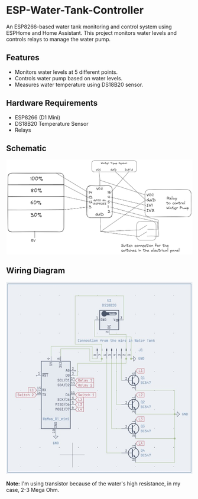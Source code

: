 # ESP-Water-Tank-Controller 

An ESP8266-based water tank monitoring and control system using ESPHome and Home Assistant. This project monitors water levels and controls relays to manage the water pump.

## Features
* Monitors water levels at 5 different points.
* Controls water pump based on water levels.
* Measures water temperature using DS18B20 sensor.
## Hardware Requirements
* ESP8266 (D1 Mini)
* DS18B20 Temperature Sensor
* Relays

## Schematic
![Schematic](https://github.com/xicor22/ESP-Water-Tank-Controller/blob/main/schematic.png?raw=true)

## Wiring Diagram
![Schematic](https://github.com/xicor22/ESP-Water-Tank-Controller/blob/main/Wiring_schematic.jpg?raw=true)

**Note:** I'm using transistor because of the water's high resistance, in my case, 2-3 Mega Ohm.
